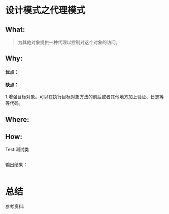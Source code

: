 # 设计模式之代理模式
## What:
>为其他对象提供一种代理以控制对这个对象的访问。
## Why:
#### 优点：


#### 缺点：
1.增强目标对象。可以在执行目标对象方法的前后或者其他地方加上验证、日志等等代码。

## Where:


## How:





Test:测试类
```java

```
输出结果：
```java

```



# 总结

参考资料:
